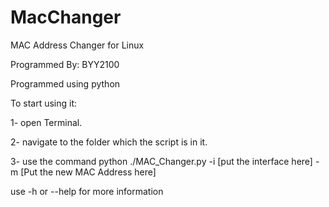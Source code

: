 # MacChanger

MAC Address Changer for Linux

Programmed By: BYY2100

Programmed using python

To start using it:

  1- open Terminal.
  
  2- navigate to the folder which the script is in it.
  
  3- use the command python ./MAC_Changer.py -i [put the interface here] -m [Put the new MAC Address here]
  
  use -h or --help for more information
